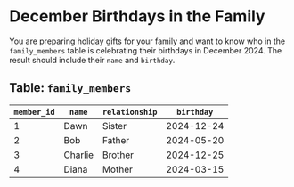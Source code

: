 # December Birthdays in the Family

You are preparing holiday gifts for your family and want to know who in the `family_members` table is celebrating their birthdays in December 2024. The result should include their `name` and `birthday`.

## Table: `family_members`

| `member_id` | `name`   | `relationship` | `birthday`   |
|-------------|----------|----------------|--------------|
| 1           | Dawn     | Sister         | 2024-12-24   |
| 2           | Bob      | Father         | 2024-05-20   |
| 3           | Charlie  | Brother        | 2024-12-25   |
| 4           | Diana    | Mother         | 2024-03-15   |